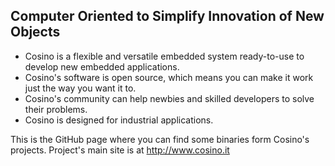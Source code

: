 Computer Oriented to Simplify Innovation of New Objects
-------------------------------------------------------


* Cosino is a flexible and versatile embedded system ready-to-use to develop new embedded applications.
* Cosino's software is open source, which means you can make it work just the way you want it to.
* Cosino's community can help newbies and skilled developers to solve their problems.
* Cosino is designed for industrial applications.

This is the GitHub page where you can find some binaries form Cosino's projects. Project's main site is at http://www.cosino.it
